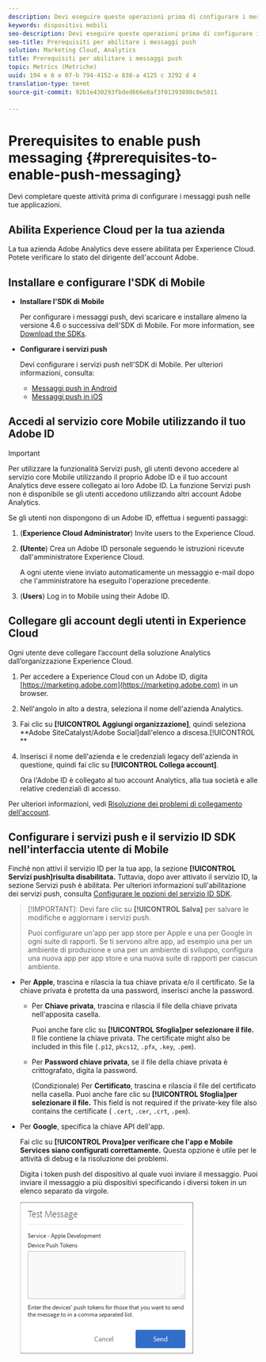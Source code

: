 ```yaml
---
description: Devi eseguire queste operazioni prima di configurare i messaggi push nelle applicazioni.
keywords: dispositivi mobili
seo-description: Devi eseguire queste operazioni prima di configurare i messaggi push nelle applicazioni.
seo-title: Prerequisiti per abilitare i messaggi push
solution: Marketing Cloud, Analytics
title: Prerequisiti per abilitare i messaggi push
topic: Metrics (Metriche)
uuid: 194 e 6 e 07-b 794-4152-a 838-a 4125 c 3292 d 4
translation-type: tm+mt
source-git-commit: 92b1e430293fbded666e8af3f01393898c0e5811

---
```



# Prerequisites to enable push messaging {#prerequisites-to-enable-push-messaging}

Devi completare queste attività prima di configurare i messaggi push nelle tue applicazioni.

## Abilita Experience Cloud per la tua azienda

La tua azienda Adobe Analytics deve essere abilitata per Experience Cloud. Potete verificare lo stato del dirigente dell'account Adobe.

## Installare e configurare l'SDK di Mobile

* **Installare l'SDK di Mobile**

   Per configurare i messaggi push, devi scaricare e installare almeno la versione 4.6 o successiva dell'SDK di Mobile. For more information, see [Download the SDKs](/help/using/c-manage-app-settings/c-mob-confg-app/t-config-analytics/download-sdk.md).

* **Configurare i servizi push**

   Devi configurare i servizi push nell'SDK di Mobile.
Per ulteriori informazioni, consulta:

   * [Messaggi push in Android](/help/android/messaging-main/push-messaging/push-messaging.md)
   * [Messaggi push in iOS](/help/ios/messaging-main/push-messaging/push-messaging.md)

## Accedi al servizio core Mobile utilizzando il tuo Adobe ID

>[!IMPORTANT]
>
>Per utilizzare la funzionalità Servizi push, gli utenti devono accedere al servizio core Mobile utilizzando il proprio Adobe ID e il tuo account Analytics deve essere collegato ai loro Adobe ID. La funzione Servizi push non è disponibile se gli utenti accedono utilizzando altri account Adobe Analytics.

Se gli utenti non dispongono di un Adobe ID, effettua i seguenti passaggi:

1. (**Experience Cloud Administrator**) Invite users to the Experience Cloud.

1. **(Utente**) Crea un Adobe ID personale seguendo le istruzioni ricevute dall'amministratore Experience Cloud.

   A ogni utente viene inviato automaticamente un messaggio e-mail dopo che l'amministratore ha eseguito l'operazione precedente.

1. (**Users**) Log in to Mobile using their Adobe ID.

## Collegare gli account degli utenti in Experience Cloud

Ogni utente deve collegare l’account della soluzione Analytics dall’organizzazione Experience Cloud.

1. Per accedere a Experience Cloud con un Adobe ID, digita [https://marketing.adobe.com](https://marketing.adobe.com) in un browser.

1. Nell'angolo in alto a destra, seleziona il nome dell'azienda Analytics.

1. Fai clic su **[!UICONTROL Aggiungi organizzazione]**, quindi seleziona **Adobe SiteCatalyst/Adobe Social]dall'elenco a discesa.[!UICONTROL **

1. Inserisci il nome dell'azienda e le credenziali legacy dell'azienda in questione, quindi fai clic su **[!UICONTROL Collega account]**.

   Ora l'Adobe ID è collegato al tuo account Analytics, alla tua società e alle relative credenziali di accesso.

Per ulteriori informazioni, vedi [Risoluzione dei problemi di collegamento dell'account](https://marketing.adobe.com/resources/help/en_US/mcloud/organizations.html).

## Configurare i servizi push e il servizio ID SDK nell'interfaccia utente di Mobile

Finché non attivi il servizio ID per la tua app, la sezione **[!UICONTROL Servizi push]risulta disabilitata.** Tuttavia, dopo aver attivato il servizio ID, la sezione Servizi push è abilitata. Per ulteriori informazioni sull'abilitazione dei servizi push, consulta [Configurare le opzioni del servizio ID SDK](/help/using/c-manage-app-settings/c-mob-confg-app/t-config-visitor.md).

>[!IMPORTANT]: Devi fare clic su **[!UICONTROL Salva]** per salvare le modifiche e aggiornare i servizi push.
>
>Puoi configurare un'app per app store per Apple e una per Google in ogni suite di rapporti. Se ti servono altre app, ad esempio una per un ambiente di produzione e una per un ambiente di sviluppo, configura una nuova app per app store e una nuova suite di rapporti per ciascun ambiente.

* Per **Apple**, trascina e rilascia la tua chiave privata e/o il certificato. Se la chiave privata è protetta da una password, inserisci anche la password.

   * Per **Chiave privata**, trascina e rilascia il file della chiave privata nell'apposita casella.

      Puoi anche fare clic su **[!UICONTROL Sfoglia]per selezionare il file.** Il file contiene la chiave privata. The certificate might also be included in this file (`.p12`, `pkcs12`, `.pfx`, `.key`, `.pem`).

   * Per **Password chiave privata**, se il file della chiave privata è crittografato, digita la password.

      (Condizionale) Per **Certificato**, trascina e rilascia il file del certificato nella casella. Puoi anche fare clic su **[!UICONTROL Sfoglia]per selezionare il file.** This field is not required if the private-key file also contains the certificate ( `.cert`, `.cer`, `.crt`, `.pem`).

* Per **Google**, specifica la chiave API dell'app.

   Fai clic su **[!UICONTROL Prova]per verificare che l'app e Mobile Services siano configurati correttamente.** Questa opzione è utile per le attività di debug e la risoluzione dei problemi.

   Digita i token push del dispositivo al quale vuoi inviare il messaggio. Puoi inviare il messaggio a più dispositivi specificando i diversi token in un elenco separato da virgole.

   ![messaggio di test push](assets/push_test_list.png)
